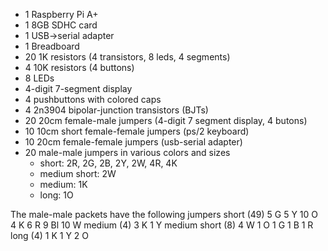 * 1 Raspberry Pi A+
* 1 8GB SDHC card
* 1 USB->serial adapter 
* 1 Breadboard
* 20 1K resistors (4 transistors, 8 leds, 4 segments)
* 4 10K resistors (4 buttons)
* 8 LEDs
* 4-digit 7-segment display
* 4 pushbuttons with colored caps
* 4 2n3904 bipolar-junction transistors (BJTs)
* 20 20cm female-male jumpers (4-digit 7 segment display, 4 butons)
* 10 10cm short female-female jumpers (ps/2 keyboard)
* 10 20cm female-female jumpers (usb-serial adapter)
* 20 male-male jumpers in various colors and sizes
  - short: 2R, 2G, 2B, 2Y, 2W, 4R, 4K
  - medium short: 2W
  - medium: 1K
  - long: 1O


The male-male packets have the following jumpers
  short (49)
   5 G
   5 Y
   10 O
   4 K
   6 R
   9 Bl
   10 W
  medium (4)
   3 K
   1 Y
  medium short (8)
   4 W
   1 O
   1 G
   1 B
   1 R
  long (4)
   1 K
   1 Y
   2 O
